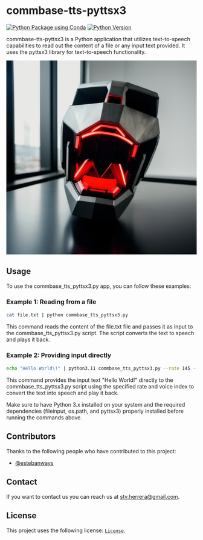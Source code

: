 # commbase-tts-pyttsx3

[![Python Package using Conda](https://github.com/mydroidandi/commbase/actions/workflows/python-package-conda.yml/badge.svg)](https://github.com/mydroidandi/commbase/actions/workflows/python-package-conda.yml)
[![Python Version](https://img.shields.io/badge/Python-3.10%20%7C%203.11%20%7C%203.12-blue)](https://img.shields.io/badge/python-3.10%20%7C%203.11%20%7C%203.12-blue)

commbase-tts-pyttsx3 is a Python application that utilizes text-to-speech capabilities to read out the content of a file or any input text provided. It uses the pyttsx3 library for text-to-speech functionality.

<img alt="commbase-tts-pyttsx3" src="commbase-tts-pyttsx3.jpg?raw=true" width="512" height="512" />

## Usage

To use the commbase_tts_pyttsx3.py app, you can follow these examples:

### Example 1: Reading from a file

```sh
cat file.txt | python commbase_tts_pyttsx3.py
```

This command reads the content of the file.txt file and passes it as input to the commbase_tts_pyttsx3.py script. The script converts the text to speech and plays it back.

### Example 2: Providing input directly
```sh
echo "Hello World\!" | python3.11 commbase_tts_pyttsx3.py --rate 145 --voice-index 18
```

This command provides the input text "Hello World!" directly to the commbase_tts_pyttsx3.py script using the specified rate and voice index to convert the text into speech and play it back.

Make sure to have Python 3.x installed on your system and the required dependencies (fileinput, os.path, and pyttsx3) properly installed before running the commands above.

## Contributors

Thanks to the following people who have contributed to this project:

* [@estebanways](https://github.com/estebanways)

## Contact

If you want to contact us you can reach us at <stv.herrera@gmail.com>.

## License

This project uses the following license: [`License`](./COPYING).
